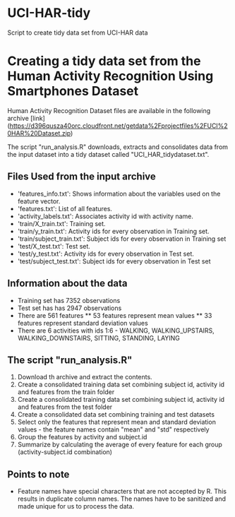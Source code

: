# UCI-HAR-tidy
Script to create tidy data set from UCI-HAR data

# Creating a tidy data set from the Human Activity Recognition Using Smartphones Dataset

Human Activity Recognition Dataset files are available in the following archive [link] (https://d396qusza40orc.cloudfront.net/getdata%2Fprojectfiles%2FUCI%20HAR%20Dataset.zip)

The script "run_analysis.R" downloads, extracts and consolidates data from the input dataset into a tidy dataset called "UCI_HAR_tidydataset.txt".

## Files Used from the input archive
* 'features_info.txt': Shows information about the variables used on the feature vector.
* 'features.txt': List of all features.
* 'activity_labels.txt': Associates activity id with activity name.
* 'train/X_train.txt': Training set.
* 'train/y_train.txt': Activity ids for every observation in Training set.
* 'train/subject_train.txt': Subject ids for every observation in Training set
* 'test/X_test.txt': Test set.
* 'test/y_test.txt': Activity ids for every observation in Test set.
* 'test/subject_test.txt': Subject ids for every observation in Test set

## Information about the data
* Training set has 7352 observations
* Test set has has 2947 observations
* There are 561 features
** 53 features represent mean values
** 33 features represent standard deviation values
* There are 6 activities with ids 1:6 - WALKING, WALKING_UPSTAIRS, WALKING_DOWNSTAIRS, SITTING, STANDING, LAYING

## The script "run_analysis.R"
1. Download th archive and extract the contents.
2. Create a consolidated training data set combining subject id, activity id and features from the train folder
3. Create a consolidated training data set combining subject id, activity id and features from the test folder
4. Create a consolidated data set combining training and test datasets
5. Select only the features that represent mean and standard deviation values - the feature names contain "mean" and "std" respectively
6. Group the features by activity and subject.id
7. Summarize by calculating the average of every feature for each group (activity-subject.id combination)

## Points to note
* Feature names have special characters that are not accepted by R. This results in duplicate column names. The names have to be sanitized and made unique for us to process the data. 
